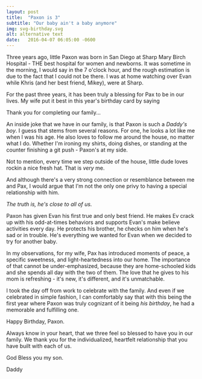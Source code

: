 ```yaml
---
layout: post
title:  "Paxon is 3"
subtitle: "Our baby ain't a baby anymore"
img: svg-birthday.svg
alt: alternative text
date:   2016-04-07 06:05:00 -0600
---
```


Three years ago, little Paxon was born in San Diego at Sharp Mary Birch Hospital - THE best hospital for women and newborns. It was sometime in the morning, I would say in the 7 o'clock hour, and the rough estimation is due to the fact that I could not be there. I was at home watching over Evan while Khris (and her best friend, Mikey), were at Sharp.

For the past three years, it has been truly a blessing for Pax to be in our lives. My wife put it best in this year's birthday card by saying

<span class="quote">Thank you for completing our family...</span>

An inside joke that we have in our family, is that Paxon is such a *Daddy's boy*. I guess that stems from several reasons. For one, he looks a lot like me when I was his age. He also loves to follow me around the house, no matter what I do. Whether I'm ironing my shirts, doing dishes, or standing at the counter finishing a git push - Paxon's at my side.

Not to mention, every time we step outside of the house, little dude loves rockin a nice fresh hat. That is *very* me.

And although there's a very strong connection or resemblance between me and Pax, I would argue that I'm not the only one privy to having a special relationship with him.

*The truth is, he's close to all of us.*

Paxon has given Evan his first true and only best friend. He makes Ev crack up with his odd-at-times behaviors and supports Evan's make believe activities every day. He protects his brother, he checks on him when he's sad or in trouble. He's everything we wanted for Evan when we decided to try for another baby.

In my observations, for my wife, Pax has introduced moments of peace, a specific sweetness, and light-heartedness into our home. The importance of that cannot be under-emphasized, because they are home-schooled kids and she spends all day with the two of them. The love that he gives to his mom is refreshing - it's new, it's different, and it's unmatchable. 

I took the day off from work to celebrate with the family. And even if we celebrated in simple fashion, I can comfortably say that with this being the first year where Paxon was truly cognizant of it being *his birthday*, he had a memorable and fulfilling one.

Happy Birthday, Paxon.

Always know in your heart, that we three feel so blessed to have you in our family. We thank you for the individualized, heartfelt relationship that you have built with each of us.

God Bless you my son.


Daddy


